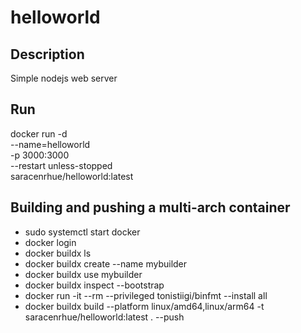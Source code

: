 # helloworld

## Description

Simple nodejs web server

## Run

docker run -d \
--name=helloworld \
-p 3000:3000 \
--restart unless-stopped \
saracenrhue/helloworld:latest

## Building and pushing a multi-arch container

* sudo systemctl start docker
* docker login
* docker buildx ls
* docker buildx create --name mybuilder
* docker buildx use mybuilder
* docker buildx inspect --bootstrap
* docker run -it --rm --privileged tonistiigi/binfmt --install all
* docker buildx build --platform linux/amd64,linux/arm64 -t saracenrhue/helloworld:latest . --push
